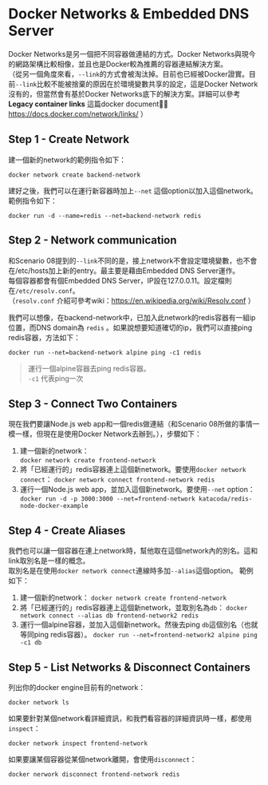 
# Docker Networks & Embedded DNS Server

Docker Networks是另一個把不同容器做連結的方式。Docker Networks與現今的網路架構比較相像，並且也是Docker較為推薦的容器連結解決方案。  
（從另一個角度來看，`--link`的方式會被淘汰掉。目前也已經被Docker證實。目前`--link`比較不能被捨棄的原因在於環境變數共享的設定，這是Docker Network沒有的，但當然會有基於Docker Networks底下的解決方案。詳細可以參考 **Legacy container links** 這篇docker document：https://docs.docker.com/network/links/ ）

## Step 1 - Create Network
建一個新的network的範例指令如下：
```
docker network create backend-network
```
建好之後，我們可以在運行新容器時加上`--net` 這個option以加入這個network。範例指令如下：
```
docker run -d --name=redis --net=backend-network redis
```

## Step 2 - Network communication
和Scenario 08提到的`--link`不同的是，接上network不會設定環境變數，也不會在/etc/hosts加上新的entry。最主要是藉由Embedded DNS Server運作。  
每個容器都會有個Embedded DNS Server，IP設在127.0.0.11。設定檔則在`/etc/resolv.conf`。  
（`resolv.conf` 介紹可參考wiki：https://en.wikipedia.org/wiki/Resolv.conf ）

我們可以想像，在backend-network中，已加入此network的redis容器有一組ip位置，而DNS domain為 `redis` 。如果說想要知道確切的ip，我們可以直接ping redis容器，方法如下：
```
docker run --net=backend-network alpine ping -c1 redis
```
> 運行一個alpine容器去ping redis容器。  
> `-c1` 代表ping一次

## Step 3 - Connect Two Containers
現在我們要讓Node.js web app和一個redis做連結（和Scenario 08所做的事情一模一樣，但現在是使用Docker Network去辦到。），步驟如下：
1. 建一個新的network：  
`docker network create frontend-network`
2. 將「已經運行的」redis容器連上這個新network。要使用`docker network connect`：
`docker network connect frontend-network redis`
3. 運行一個Node.js web app，並加入這個新network。要使用`--net` option：
`docker run -d -p 3000:3000 --net=frontend-network katacoda/redis-node-docker-example`

## Step 4 - Create Aliases
我們也可以讓一個容器在連上network時，幫他取在這個network內的別名。這和link取別名是一樣的概念。  
取別名是在使用`docker network connect`連線時多加`--alias`這個option。
範例如下：
1. 建一個新的network：
`docker network create frontend-network`
2. 將「已經運行的」redis容器連上這個新network，並取別名為`db`：
`docker network connect --alias db frontend-network2 redis`
3. 運行一個alpine容器，並加入這個新network。然後去ping `db`這個別名（也就等同ping redis容器）。
`docker run --net=frontend-network2 alpine ping -c1 db`

## Step 5 - List Networks & Disconnect Containers
列出你的docker engine目前有的network：
```
docker network ls
```

如果要針對某個network看詳細資訊，和我們看容器的詳細資訊時一樣，都使用`inspect`：
```
docker network inspect frontend-network
```

如果要讓某個容器從某個network離開，會使用`disconnect`：
```
docker nerwork disconnect frontend-network redis
```